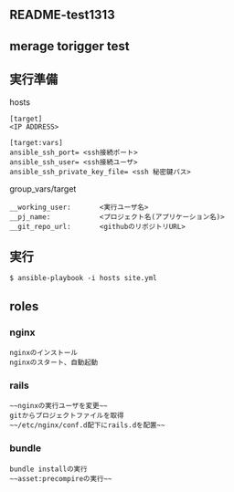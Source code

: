 ## README-test1313
## merage torigger test

## 実行準備
hosts
```
[target]
<IP ADDRESS>

[target:vars]
ansible_ssh_port= <ssh接続ポート>
ansible_ssh_user= <ssh接続ユーザ>
ansible_ssh_private_key_file= <ssh 秘密鍵パス>
```

group_vars/target
```
__working_user:       <実行ユーザ名>
__pj_name:            <プロジェクト名(アプリケーション名)>
__git_repo_url:       <githubのリポジトリURL>

```

## 実行
```
$ ansible-playbook -i hosts site.yml
```

## roles
### nginx
    nginxのインストール
    nginxのスタート、自動起動


### rails
    ~~nginxの実行ユーザを変更~~
    gitからプロジェクトファイルを取得
    ~~/etc/nginx/conf.d配下にrails.dを配置~~

### bundle
    bundle installの実行
    ~~asset:precompireの実行~~

